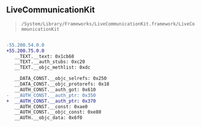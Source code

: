 ## LiveCommunicationKit

> `/System/Library/Frameworks/LiveCommunicationKit.framework/LiveCommunicationKit`

```diff

-55.200.54.0.0
+55.200.75.0.0
   __TEXT.__text: 0x1cb68
   __TEXT.__auth_stubs: 0xc20
   __TEXT.__objc_methlist: 0xdc

   __DATA_CONST.__objc_selrefs: 0x250
   __DATA_CONST.__objc_protorefs: 0x18
   __AUTH_CONST.__auth_got: 0x610
-  __AUTH_CONST.__auth_ptr: 0x350
+  __AUTH_CONST.__auth_ptr: 0x370
   __AUTH_CONST.__const: 0xae0
   __AUTH_CONST.__objc_const: 0xe80
   __AUTH.__objc_data: 0x6f0

```

